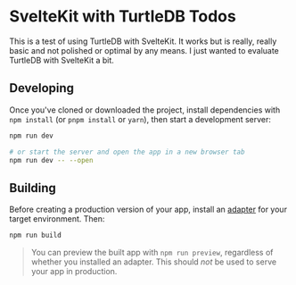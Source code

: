 # SvelteKit with TurtleDB Todos

This is a test of using TurtleDB with SvelteKit. It works but is really, really basic and not polished or optimal by any means. I just wanted to evaluate TurtleDB with SvelteKit a bit.


## Developing

Once you've cloned or downloaded the project, install dependencies with `npm install` (or `pnpm install` or `yarn`), then start a development server:

```bash
npm run dev

# or start the server and open the app in a new browser tab
npm run dev -- --open
```

## Building

Before creating a production version of your app, install an [adapter](https://kit.svelte.dev/docs#adapters) for your target environment. Then:

```bash
npm run build
```

> You can preview the built app with `npm run preview`, regardless of whether you installed an adapter. This should _not_ be used to serve your app in production.
